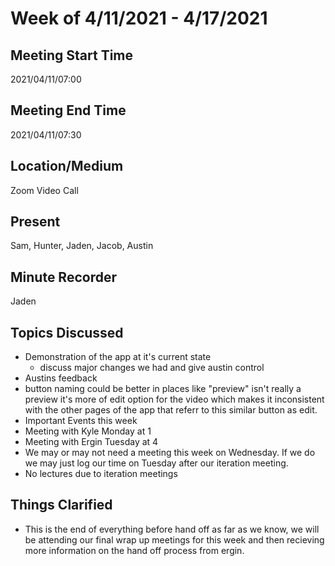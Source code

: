 # Week of 4/11/2021 - 4/17/2021

## Meeting Start Time
2021/04/11/07:00

## Meeting End Time
2021/04/11/07:30

## Location/Medium
Zoom Video Call

## Present
Sam, Hunter, Jaden, Jacob, Austin

## Minute Recorder
Jaden


## Topics Discussed
- Demonstration of the app at it's current state
  - discuss major changes we had and give austin control
- Austins feedback
 - button naming could be better in places like "preview" isn't really a preview it's more of edit option for the video which makes it inconsistent with the other pages of the app that referr to this similar button as edit.
- Important Events this week
 - Meeting with Kyle Monday at 1
 - Meeting with Ergin Tuesday at 4
 - We may or may not need a meeting this week on Wednesday. If we do we may just log our time on Tuesday after our iteration meeting.
 - No lectures due to iteration meetings

## Things Clarified
- This is the end of everything before hand off as far as we know, we will be attending our final wrap up meetings for this week and then recieving more information on the hand off process from ergin.


